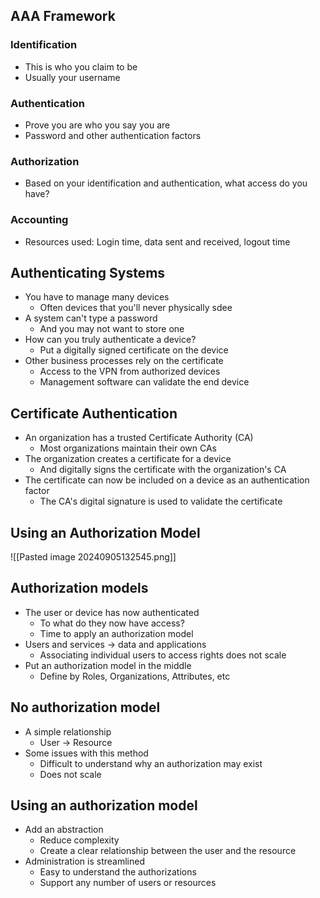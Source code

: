 ## AAA Framework
### Identification
- This is who you claim to be
- Usually your username
### Authentication
- Prove you are who you say you are
- Password and other authentication factors
### Authorization
- Based on your identification and authentication, what access do you have?
### Accounting
- Resources used: Login time, data sent and received, logout time
## Authenticating Systems
- You have to manage many devices
	- Often devices that you'll never physically sdee
- A system can't type a password
	- And you may not want to store one
- How can you truly authenticate a device?
	- Put a digitally signed certificate on the device
- Other business processes rely on the certificate
	- Access to the VPN from authorized devices
	- Management software can validate the end device
## Certificate Authentication
 - An organization has a trusted Certificate Authority (CA)
	 - Most organizations maintain their own CAs
- The organization creates a certificate for a device
	- And digitally signs the certificate with the organization's CA
- The certificate can now be included on a device as an authentication factor
	- The CA's digital signature is used to validate the certificate
## Using an Authorization Model
![[Pasted image 20240905132545.png]]
## Authorization models
- The user or device has now authenticated
	- To what do they now have access?
	- Time to apply an authorization model
- Users and services -> data and applications
	- Associating individual users to access rights does not scale
- Put an authorization model in the middle
	- Define by Roles, Organizations, Attributes, etc
## No authorization model
- A simple relationship
	- User -> Resource
- Some issues with this method
	- Difficult to understand why an authorization may exist
	- Does not scale
## Using an authorization model
- Add an abstraction
	- Reduce complexity
	- Create a clear relationship between the user and the resource
- Administration is streamlined
	- Easy to understand the authorizations
	- Support any number of users or resources